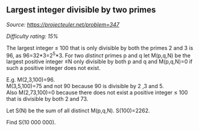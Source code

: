 Largest integer divisible by two primes
---------------------------------------

*Source: https://projecteuler.net/problem=347*


*Difficulty rating: 15%*

The largest integer ≤ 100 that is only divisible by both the primes 2
and 3 is 96, as 96=32\*3=2<sup>5</sup>\*3. For two *distinct* primes p and q let
M(p,q,N) be the largest positive integer ≤N only divisible by both p and
q and M(p,q,N)=0 if such a positive integer does not exist.

E.g. M(2,3,100)=96.\
 M(3,5,100)=75 and not 90 because 90 is divisible by 2 ,3 and 5.\
 Also M(2,73,100)=0 because there does not exist a positive integer ≤
100 that is divisible by both 2 and 73.

Let S(N) be the sum of all distinct M(p,q,N). S(100)=2262.

Find S(10 000 000).
